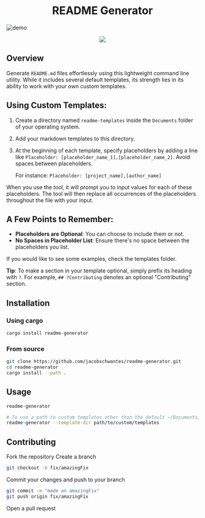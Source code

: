 <h1 align="center">README Generator</h1>

![demo](https://us-east-1.tixte.net/uploads/jsch.tixte.co/readme-generator-demo.gif)

<p align="center"><img src="https://img.shields.io/crates/d/generate-readme?color=%23b7410e" /></p>

## Overview

Generate `README.md` files effortlessly using this lightweight command line utility. While it includes several default templates, its strength lies in its ability to work with your own custom templates.

## Using Custom Templates:
1. Create a directory named `readme-templates` inside the `Documents` folder of your operating system.
2. Add your markdown templates to this directory.
3. At the beginning of each template, specify placeholders by adding a line like `Placeholder: [placeholder_name_1],[placeholder_name_2]`. Avoid spaces between placeholders.

   For instance: `Placeholder: [project_name],[author_name]`

When you use the tool, it will prompt you to input values for each of these placeholders. The tool will then replace all occurrences of the placeholders throughout the file with your input.

## A Few Points to Remember:
- **Placeholders are Optional**: You can choose to include them or not.
- **No Spaces in Placeholder List**: Ensure there's no space between the placeholders you list.
  
If you would like to see some examples, check the templates folder.

**Tip**: To make a section in your template optional, simply prefix its heading with `?`. For example, `## ?Contributing` denotes an optional "Contributing" section.


## Installation

### Using cargo

```bash
cargo install readme-generator
```

### From source

```bash
git clone https://github.com/jacobschwantes/readme-generator.git
cd readme-generator
cargo install --path .
```
<!-- 
If you don't have cargo installed, you can download the executable from the [releases](readme-generator/releases) section. -->

## Usage

```bash
readme-generator
```
```bash
# To use a path to custom templates other than the default ~/Documents/readme-templates
readme-generator --template-dir path/to/custom/templates
```

## Contributing
Fork the repository
Create a branch
```bash
git checkout -b fix/amazingFix
```
Commit your changes and push to your branch
```bash
git commit -m "made an amazingFix"
git push origin fix/amazingFix
```
Open a pull request